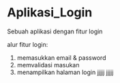 # Aplikasi_Login
Sebuah aplikasi dengan fitur login

alur fitur login:
1. memasukkan email & password
2. memvalidasi masukan
3. menampilkan halaman login
jjjjj
jjjjj
